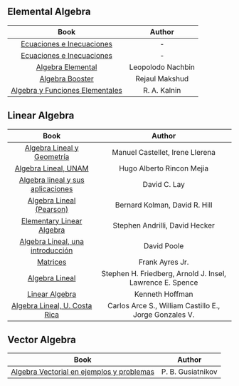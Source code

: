 ## Elemental Algebra
| Book |  Author  |
|:-----:|:--------:|
| [Ecuaciones e Inecuaciones](./pdfs/algebra/inecuaciones-y-ecuaciones-1.pdf)   | - |
| [Ecuaciones e Inecuaciones](./pdfs/algebra/ecuaciones-e-inecuaciones-2.pdf)   | - |
| [Algebra Elemental](./pdfs/algebra/algebra-elemental.pdf)   | Leopolodo Nachbin |
| [Algebra Booster](./pdfs/algebra/algebra-booster-for-JEE-main-and-advanced.pdf)   | Rejaul Makshud |
| [Algebra y Funciones Elementales](./pdfs/algebra/algebra-y-funciones-elementales-mir.pdf)   | R. A. Kalnin |

## Linear Algebra
| Book |  Author  |
|:-----:|:--------:|
| [Algebra Lineal y Geometría](./pdfs/algebra/algebra-lineal-y-geometría.pdf)   | Manuel Castellet, Irene Llerena |
| [Algebra Lineal, UNAM](./pdfs/algebra/algebra-lineal-hugo-alberto-rincon.pdf)  |  Hugo Alberto Rincon Mejia  |
| [Algebra lineal y sus aplicaciones](./pdfs/algebra/algebra-lineal-y-sus-aplicaciones.pdf)  | David C. Lay |
| [Algebra Lineal (Pearson)](./pdfs/algebra/algebra-lineal.pdf)   | Bernard Kolman, David R. Hill |
| [Elementary Linear Algebra](./pdfs/algebra/andrili-elementary-linear-algebra-6th-2023.pdf)   | Stephen Andrilli, David Hecker |
| [Algebra Lineal, una introducción ](./pdfs/algebra/poole-algebra-lineal-unaintroduccion-moderna-3a-2011.pdf)   | David Poole |
| [Matrices](./pdfs/algebra/matrices.pdf)   | Frank Ayres Jr. |
| [Algebra Lineal](./pdfs/algebra/linear-algebra-stephen-friedberd.pdf)   | Stephen H. Friedberg, Arnold J. Insel, Lawrence E. Spence |
| [Linear Algebra](./pdfs/algebra/linear-algebra-k-hoffman-and-r-kunze.pdf)   | Kenneth Hoffman |
| [Algebra Lineal, U. Costa Rica](./pdfs/algebra/libro-algebra-lineal.pdf)   | Carlos Arce S., William Castillo E., Jorge Gonzales V. |

## Vector Algebra
| Book |  Author  |
|:-----:|:--------:|
| [Algebra Vectorial en ejemplos y problemas](./pdfs/algebra/algebra-vectorial-en-ejemplos-y-problemas-p-b-gusiatnikov-s-v-reznichenko-2.pdf)   | P. B. Gusiatnikov |